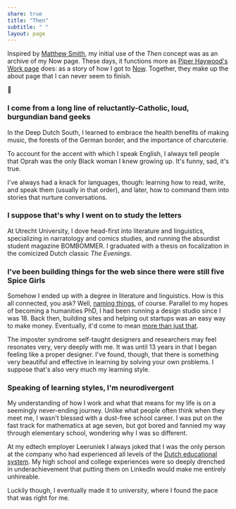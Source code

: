 ```yaml
---
share: true
title: "Then"
subtitle: " "
layout: page
---
```

Inspired by [Matthew Smith](https://matthewsmith.website/portfolio), my initial use of the _Then_ concept was as an archive of my Now page. These days, it functions more as [Piper Haywood's Work page](https://piperhaywood.com/work-background/) does: as a story of how I got to [Now](/now). Together, they make up the about page that I can never seem to finish.

🍋

### I come from a long line of reluctantly-Catholic, loud, burgundian band geeks
In the Deep Dutch South, I learned to embrace the health benefits of making music, the forests of the German border, and the importance of charcuterie.

To account for the accent with which I speak English, I always tell people that Oprah was the only Black woman I knew growing up. It's funny, sad, it's true.

I've always had a knack for languages, though: learning how to read, write, and speak them (usually in that order), and later, how to command them into stories that nurture conversations.

### I suppose that's why I went on to study the letters
At Utrecht University, I dove head-first into literature and linguistics, specializing in narratology and comics studies, and running the absurdist student magazine BOMBOMMER. I graduated with a thesis on focalization in the comicized Dutch classic _The Evenings_.

### I've been building things for the web since there were still five Spice Girls
Somehow I ended up with a degree in literature and linguistics. How is this all connected, you ask? Well, [naming things](http://www.tbray.org/ongoing/When/200x/2005/12/23/UPI), of course. Parallel to my hopes of becoming a humanities PhD, I had been running a design studio since I was 18. Back then, building sites and helping out startups was an easy way to make money. Eventually, it'd come to mean [more than just that](/work).

The imposter syndrome self-taught designers and researchers may feel resonates very, very deeply with me. It was until 13 years in that I began feeling like a proper designer. I've found, though, that there is something very beautiful and effective in learning by solving your own problems. I suppose that's also very much my learning style.

### Speaking of learning styles, I'm neurodivergent
My understanding of how I work and what that means for my life is on a seemingly never-ending journey. Unlike what people often think when they meet me, I wasn't blessed with a dust-free school career. I was put on the fast track for mathematics at age seven, but got bored and fannied my way through elementary school, wondering why I was so different.

At my edtech employer Leeruniek I always joked that I was the only person at the company who had experienced all levels of the [Dutch educational system](https://en.wikipedia.org/wiki/Education_in_the_Netherlands). My high school and college experiences were so deeply drenched in underachievement that putting them on LinkedIn would make me entirely unhireable.

Luckily though, I eventually made it to university, where I found the pace that was right for me.